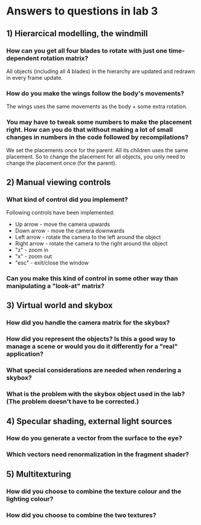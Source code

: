 # Answers to questions in lab 3

## 1) Hierarcical modelling, the windmill

### How can you get all four blades to rotate with just one time-dependent rotation matrix?
All objects (including all 4 blades) in the hierarchy are updated and redrawn in every frame update.

### How do you make the wings follow the body's movements?
The wings uses the same movements as the body + some extra rotation.

### You may have to tweak some numbers to make the placement right. How can you do that without making a lot of small changes in numbers in the code followed by recompilations?
We set the placements once for the parent.
All its children uses the same placement.
So to change the placement for all objects, you only need to change the placement once (for the parent).

## 2) Manual viewing controls

### What kind of control did you implement?
Following controls have been implemented:
 - Up arrow - move the camera upwards
 - Down arrow - move the camera downwards
 - Left arrow - rotate the camera to the left around the object
 - Right arrow - rotate the camera to the right around the object
 - "z" - zoom in
 - "x" - zoom out
 - "esc" - exit/close the window

### Can you make this kind of control in some other way than manipulating a "look-at" matrix?

## 3) Virtual world and skybox

### How did you handle the camera matrix for the skybox?

### How did you represent the objects? Is this a good way to manage a scene or would you do it differently for a "real" application?

### What special considerations are needed when rendering a skybox?

### What is the problem with the skybox object used in the lab? (The problem doesn't have to be corrected.)

## 4) Specular shading, external light sources

### How do you generate a vector from the surface to the eye?

### Which vectors need renormalization in the fragment shader?

## 5) Multitexturing

### How did you choose to combine the texture colour and the lighting colour?

### How did you choose to combine the two textures?
